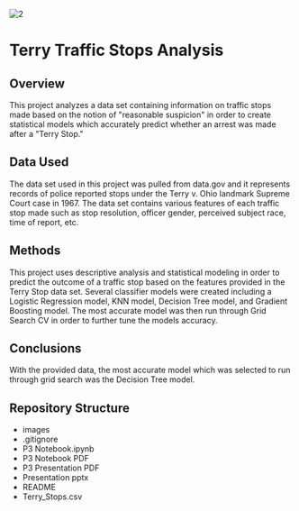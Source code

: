 ![2](C:\Users\rychu\Desktop\FLT\P3M\P3-Project\Images\2.jpg)

# Terry Traffic Stops Analysis

## Overview

This project analyzes a data set containing information on traffic stops made based on the notion of "reasonable suspicion" in order to create statistical models which accurately predict whether an arrest was made after a "Terry Stop."

## Data Used

The data set used in this project was pulled from data.gov and it represents records of police reported stops under the Terry v. Ohio landmark Supreme Court case in 1967.  The data set contains various features of each traffic stop made such as stop resolution, officer gender, perceived subject race, time of report, etc.

## Methods

This project uses descriptive analysis and statistical modeling in order to predict the outcome of a traffic stop based on the features provided in the Terry Stop data set.  Several classifier models were created including a Logistic Regression model, KNN model,  Decision Tree model, and Gradient Boosting model.  The most accurate model was then run through Grid Search CV in order to further tune the models accuracy.

## Conclusions

With the provided data, the most accurate model which was selected to run through grid search was the Decision Tree model.

## Repository Structure

- images
- .gitignore
- P3 Notebook.ipynb
- P3 Notebook PDF
- P3 Presentation PDF
- Presentation pptx
- README
- Terry_Stops.csv